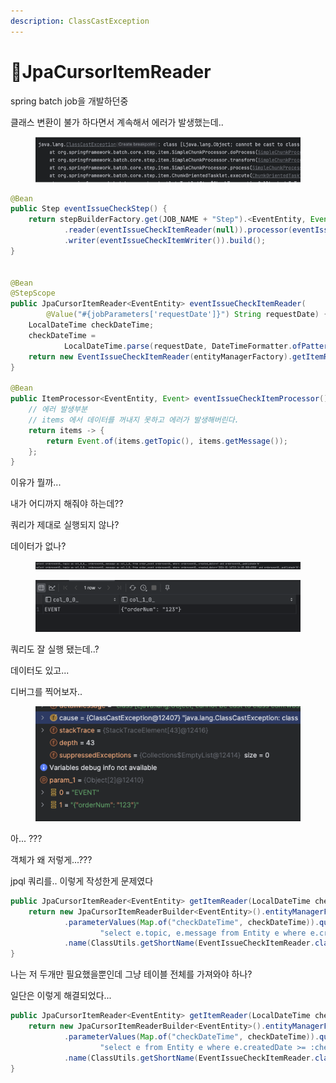 ```yaml
---
description: ClassCastException
---
```


# JpaCursorItemReader

spring batch job을 개발하던중

클래스 변환이 불가 하다면서 계속해서 에러가 발생했는데..

<figure><img src="../.gitbook/assets/image (73).png" alt=""><figcaption></figcaption></figure>

```java
@Bean
public Step eventIssueCheckStep() {
    return stepBuilderFactory.get(JOB_NAME + "Step").<EventEntity, Event>chunk(CHUNK_SIZE)
            .reader(eventIssueCheckItemReader(null)).processor(eventIssueCheckItemProcessor())
            .writer(eventIssueCheckItemWriter()).build();
}


@Bean
@StepScope
public JpaCursorItemReader<EventEntity> eventIssueCheckItemReader(
        @Value("#{jobParameters['requestDate']}") String requestDate) {
    LocalDateTime checkDateTime;
    checkDateTime =
            LocalDateTime.parse(requestDate, DateTimeFormatter.ofPattern("yyyyMMddHH:mm:ss")).minusMinutes(10);
    return new EventIssueCheckItemReader(entityManagerFactory).getItemReader(checkDateTime);
}

@Bean
public ItemProcessor<EventEntity, Event> eventIssueCheckItemProcessor() {
    // 에러 발생부분
    // items 에서 데이터를 꺼내지 못하고 에러가 발생해버린다.
    return items -> {
        return Event.of(items.getTopic(), items.getMessage());
    };
}
```

이유가 뭘까...

내가 어디까지 해줘야 하는데??



쿼리가 제대로 실행되지 않나?

데이터가 없나?

<div data-full-width="true">

<figure><img src="../.gitbook/assets/image.png" alt=""><figcaption></figcaption></figure>

</div>

<figure><img src="../.gitbook/assets/image (2).png" alt=""><figcaption></figcaption></figure>

쿼리도 잘 실행 됐는데..?

데이터도 있고...



디버그를 찍어보자..

<div align="left">

<figure><img src="../.gitbook/assets/image (3).png" alt=""><figcaption></figcaption></figure>

</div>

아... ???

객체가 왜 저렇게...???



jpql 쿼리를.. 이렇게 작성한게 문제였다

```java
public JpaCursorItemReader<EventEntity> getItemReader(LocalDateTime checkDateTime) {
    return new JpaCursorItemReaderBuilder<EventEntity>().entityManagerFactory(entityManagerFactory)
            .parameterValues(Map.of("checkDateTime", checkDateTime)).queryString(
                    "select e.topic, e.message from Entity e where e.createdDate >= :checkDateTime and e.published = false")
            .name(ClassUtils.getShortName(EventIssueCheckItemReader.class)).saveState(false).build();
}
```



나는 저 두개만 필요했을뿐인데 그냥 테이블 전체를 가져와야 하나?

일단은 이렇게 해결되었다...&#x20;

```java
public JpaCursorItemReader<EventEntity> getItemReader(LocalDateTime checkDateTime) {
    return new JpaCursorItemReaderBuilder<EventEntity>().entityManagerFactory(entityManagerFactory)
            .parameterValues(Map.of("checkDateTime", checkDateTime)).queryString(
                    "select e from Entity e where e.createdDate >= :checkDateTime and e.published = false")
            .name(ClassUtils.getShortName(EventIssueCheckItemReader.class)).saveState(false).build();
}
```

